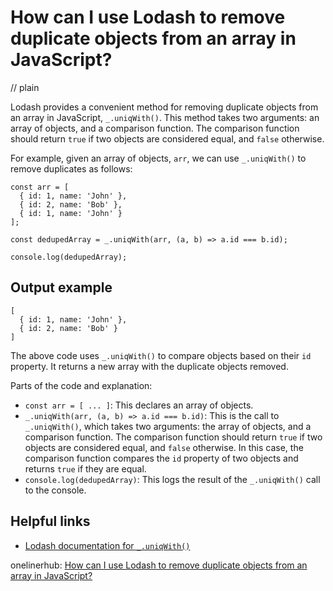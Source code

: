 # How can I use Lodash to remove duplicate objects from an array in JavaScript?
// plain

Lodash provides a convenient method for removing duplicate objects from an array in JavaScript, `_.uniqWith()`. This method takes two arguments: an array of objects, and a comparison function. The comparison function should return `true` if two objects are considered equal, and `false` otherwise.

For example, given an array of objects, `arr`, we can use `_.uniqWith()` to remove duplicates as follows:

```
const arr = [
  { id: 1, name: 'John' },
  { id: 2, name: 'Bob' },
  { id: 1, name: 'John' }
];

const dedupedArray = _.uniqWith(arr, (a, b) => a.id === b.id);

console.log(dedupedArray);
```

## Output example

```
[
  { id: 1, name: 'John' },
  { id: 2, name: 'Bob' }
]
```

The above code uses `_.uniqWith()` to compare objects based on their `id` property. It returns a new array with the duplicate objects removed.

Parts of the code and explanation:

- `const arr = [ ... ]`: This declares an array of objects.
- `_.uniqWith(arr, (a, b) => a.id === b.id)`: This is the call to `_.uniqWith()`, which takes two arguments: the array of objects, and a comparison function. The comparison function should return `true` if two objects are considered equal, and `false` otherwise. In this case, the comparison function compares the `id` property of two objects and returns `true` if they are equal.
- `console.log(dedupedArray)`: This logs the result of the `_.uniqWith()` call to the console.

## Helpful links

- [Lodash documentation for `_.uniqWith()`](https://lodash.com/docs/4.17.15#uniqWith)

onelinerhub: [How can I use Lodash to remove duplicate objects from an array in JavaScript?](https://onelinerhub.com/javascript-lodash/how-can-i-use-lodash-to-remove-duplicate-objects-from-an-array-in-javascript)